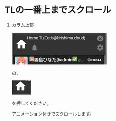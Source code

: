 # TLの一番上までスクロール

1. カラム上部  

   ![timeline4](https://raw.githubusercontent.com/cutls/TheDeskDocs/master/media/timeline4.png)  

   の、  

   ![timeline22](https://raw.githubusercontent.com/cutls/TheDeskDocs/master/media/timeline22.png)  

   を押してください。  

   アニメーション付きでスクロールします。

